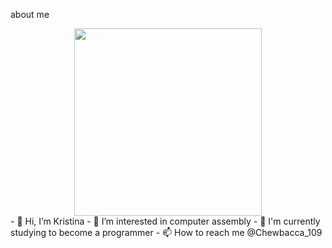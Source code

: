 about me
<div id="header" align="center">
  <img src="https://media3.giphy.com/media/v1.Y2lkPTc5MGI3NjExc2p3cTd2NjJ4eWFhNnF1MXFic2E4amQ5dDc2YzhxMm94b3E1M3hvcSZlcD12MV9pbnRlcm5hbF9naWZfYnlfaWQmY3Q9Zw/33zX3zllJBGY8/giphy.gif" width="300"/>
</div>
- 👋 Hi, I’m Kristina
- 👀 I’m interested in computer assembly
- 🌱 I'm currently studying to become a programmer
- 📫 How to reach me @Chewbacca_109

